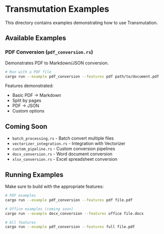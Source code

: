 # Transmutation Examples

This directory contains examples demonstrating how to use Transmutation.

## Available Examples

### PDF Conversion (`pdf_conversion.rs`)
Demonstrates PDF to Markdown/JSON conversion.

```bash
# Run with a PDF file
cargo run --example pdf_conversion --features pdf path/to/document.pdf
```

Features demonstrated:
- Basic PDF → Markdown
- Split by pages
- PDF → JSON
- Custom options

## Coming Soon

- `batch_processing.rs` - Batch convert multiple files
- `vectorizer_integration.rs` - Integration with Vectorizer
- `custom_pipeline.rs` - Custom conversion pipelines
- `docx_conversion.rs` - Word document conversion
- `xlsx_conversion.rs` - Excel spreadsheet conversion

## Running Examples

Make sure to build with the appropriate features:

```bash
# PDF examples
cargo run --example pdf_conversion --features pdf file.pdf

# Office examples (coming soon)
cargo run --example docx_conversion --features office file.docx

# All features
cargo run --example pdf_conversion --features full file.pdf
```


